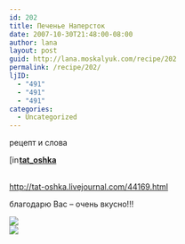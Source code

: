```yaml
---
id: 202
title: Печенье Наперсток
date: 2007-10-30T21:48:00-08:00
author: lana
layout: post
guid: http://lana.moskalyuk.com/recipe/202
permalink: /recipe/202/
ljID:
  - "491"
  - "491"
  - "491"
categories:
  - Uncategorized
---
```

рецепт и слова

<div class="ljuser">
  <a href="http://tat-oshka.livejournal.com/profile"><img loading="lazy" width="17" height="17" src="http://stat.livejournal.com/img/userinfo.gif" alt="[info]" style="border: 0pt none;vertical-align: bottom;padding-right: 1px" /></a><a href="http://tat-oshka.livejournal.com/"><b>tat_oshka</b></a>
</div>

&nbsp;  
http://tat-oshka.livejournal.com/44169.html

благодарю Вас &#8211; очень вкусно!!!

![](http://farm3.static.flickr.com/2237/1807416170_27f0e8a9b1.jpg?v=0)  
![](http://farm3.static.flickr.com/2413/1806566255_a386a2b02b.jpg?v=0)